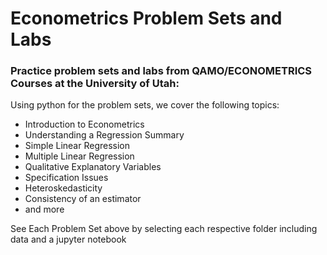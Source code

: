 # Econometrics Problem Sets and Labs
### Practice problem sets and labs from QAMO/ECONOMETRICS Courses at the University of Utah:

Using python for the problem sets, we cover the following topics: 
 - Introduction to Econometrics
 - Understanding a Regression Summary
 - Simple Linear Regression
 - Multiple Linear Regression
 - Qualitative Explanatory Variables
 - Specification Issues
 - Heteroskedasticity
 - Consistency of an estimator
 - and more

See Each Problem Set above by selecting each respective folder including data and a jupyter notebook
